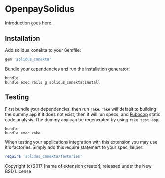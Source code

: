 OpenpaySolidus
==============

Introduction goes here.

Installation
------------

Add solidus_conekta to your Gemfile:

```ruby
gem 'solidus_conekta'
```

Bundle your dependencies and run the installation generator:

```shell
bundle
bundle exec rails g solidus_conekta:install
```

Testing
-------

First bundle your dependencies, then run `rake`. `rake` will default to building the dummy app if it does not exist, then it will run specs, and [Rubocop](https://github.com/bbatsov/rubocop) static code analysis. The dummy app can be regenerated by using `rake test_app`.

```shell
bundle
bundle exec rake
```

When testing your applications integration with this extension you may use it's factories.
Simply add this require statement to your spec_helper:

```ruby
require 'solidus_conekta/factories'
```

Copyright (c) 2017 [name of extension creator], released under the New BSD License
